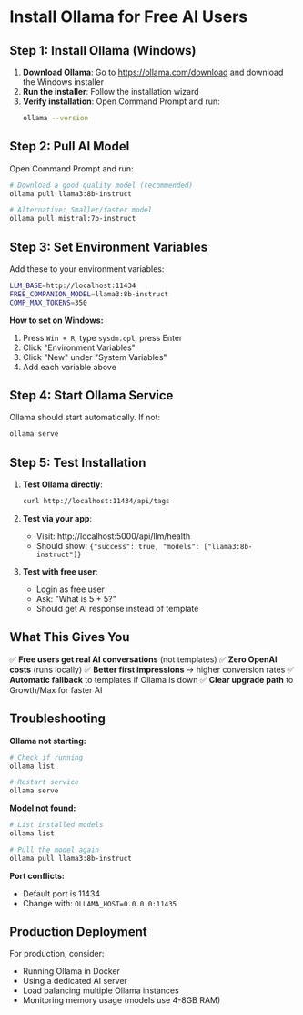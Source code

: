 # Install Ollama for Free AI Users

## Step 1: Install Ollama (Windows)

1. **Download Ollama**: Go to https://ollama.com/download and download the Windows installer
2. **Run the installer**: Follow the installation wizard
3. **Verify installation**: Open Command Prompt and run:
   ```bash
   ollama --version
   ```

## Step 2: Pull AI Model

Open Command Prompt and run:
```bash
# Download a good quality model (recommended)
ollama pull llama3:8b-instruct

# Alternative: Smaller/faster model
ollama pull mistral:7b-instruct
```

## Step 3: Set Environment Variables

Add these to your environment variables:
```bash
LLM_BASE=http://localhost:11434
FREE_COMPANION_MODEL=llama3:8b-instruct
COMP_MAX_TOKENS=350
```

**How to set on Windows:**
1. Press `Win + R`, type `sysdm.cpl`, press Enter
2. Click "Environment Variables"
3. Click "New" under "System Variables"
4. Add each variable above

## Step 4: Start Ollama Service

Ollama should start automatically. If not:
```bash
ollama serve
```

## Step 5: Test Installation

1. **Test Ollama directly**:
   ```bash
   curl http://localhost:11434/api/tags
   ```

2. **Test via your app**:
   - Visit: http://localhost:5000/api/llm/health
   - Should show: `{"success": true, "models": ["llama3:8b-instruct"]}`

3. **Test with free user**:
   - Login as free user
   - Ask: "What is 5 + 5?"
   - Should get AI response instead of template

## What This Gives You

✅ **Free users get real AI conversations** (not templates)
✅ **Zero OpenAI costs** (runs locally)
✅ **Better first impressions** → higher conversion rates
✅ **Automatic fallback** to templates if Ollama is down
✅ **Clear upgrade path** to Growth/Max for faster AI

## Troubleshooting

**Ollama not starting:**
```bash
# Check if running
ollama list

# Restart service
ollama serve
```

**Model not found:**
```bash
# List installed models
ollama list

# Pull the model again
ollama pull llama3:8b-instruct
```

**Port conflicts:**
- Default port is 11434
- Change with: `OLLAMA_HOST=0.0.0.0:11435`

## Production Deployment

For production, consider:
- Running Ollama in Docker
- Using a dedicated AI server
- Load balancing multiple Ollama instances
- Monitoring memory usage (models use 4-8GB RAM)